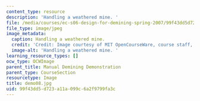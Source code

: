 ```yaml
---
content_type: resource
description: 'Handling a weathered mine. '
file: /media/courses/ec-s06-design-for-demining-spring-2007/99f43dd5d723a11a099c6a2f9799fa3c_demo08.jpg
file_type: image/jpeg
image_metadata:
  caption: Handling a weathered mine.
  credit: 'Credit: Image courtesy of MIT OpenCourseWare, course staff, and students.'
  image-alt: 'Handling a weathered mine. '
learning_resource_types: []
ocw_type: OCWImage
parent_title: Manual Demining Demonstration
parent_type: CourseSection
resourcetype: Image
title: demo08.jpg
uid: 99f43dd5-d723-a11a-099c-6a2f9799fa3c
---
```

